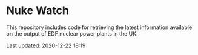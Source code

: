 # Nuke Watch

This repository includes code for retrieving the latest information available on the output of EDF nuclear power plants in the UK.

Last updated: 2020-12-22 18:19